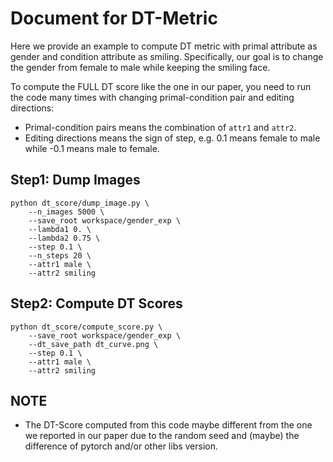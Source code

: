 # Document for DT-Metric
Here we provide an example to compute DT metric with primal attribute as gender and condition attribute as smiling.
Specifically, our goal is to change the gender from female to male while keeping the smiling face.

To compute the FULL DT score like the one in our paper, you need to run the code many times with changing primal-condition pair and editing directions:
* Primal-condition pairs means the combination of `attr1` and `attr2`.
* Editing directions means the sign of step, e.g. 0.1 means female to male while -0.1 means male to female.

## Step1: Dump Images

```
python dt_score/dump_image.py \
    --n_images 5000 \
    --save_root workspace/gender_exp \
    --lambda1 0. \
    --lambda2 0.75 \
    --step 0.1 \
    --n_steps 20 \
    --attr1 male \
    --attr2 smiling
```

## Step2: Compute DT Scores

```
python dt_score/compute_score.py \
    --save_root workspace/gender_exp \
    --dt_save_path dt_curve.png \
    --step 0.1 \
    --attr1 male \
    --attr2 smiling
```

## NOTE
* The DT-Score computed from this code maybe different from the one we reported in our paper due to the random seed and (maybe) the difference of pytorch and/or other libs version.
